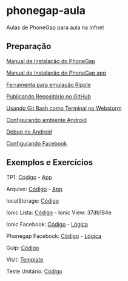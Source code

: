 # phonegap-aula
Aulas de PhoneGap para aula na Infnet

## Preparação

[Manual de Instalação do PhoneGap](docs/instalar-phonegap.md)

[Manual de Instalação do PhoneGap app](docs/instalar-phonegap-app.md)

[Ferramenta para emulação Ripple](https://chrome.google.com/webstore/detail/ripple-emulator-beta/geelfhphabnejjhdalkjhgipohgpdnoc)

[Publicando Repositório no GitHub](docs/git.md)

[Usando Git Bash como Terminal no Webstorm](docs/gitbash-webstorm.md)

[Configurando ambiente Android](docs/configurando-ambiente-android.md)

[Debug no Android](docs/android-debug.md)

[Configurando Facebook](docs/configurando-facebook.md)

## Exemplos e Exercícios

TP1: [Código](https://github.com/ebertti/phonegap-aula/tree/tp1) - [App](https://build.phonegap.com/apps/2361042/share)

Arquivo: [Código](https://github.com/ebertti/phonegap-aula/tree/arquivo) - [App](https://build.phonegap.com/apps/2361042/share)

localStorage: [Código](https://github.com/ebertti/phonegap-aula/tree/localstorage)

Ionic Lista: [Código](https://github.com/ebertti/phonegap-aula/tree/ionic-list) - Ionic View: 37db184e

Ionic Facebook: [Código](https://github.com/ebertti/phonegap-aula/blob/ionic-facebook/www/js/controllers.js) -
 [Lógica](https://github.com/ebertti/phonegap-aula/blob/ionic-facebook/www/js/controllers.js) 
 
Phonegap Facebook: [Código](https://github.com/ebertti/phonegap-aula/blob/phonegap-facebook) - 
 [Lógica](https://github.com/ebertti/phonegap-aula/blob/phonegap-facebook/www/js/index.js)
 
Gulp: [Código](https://github.com/ebertti/phonegap-aula/tree/gulp)

Visit: [Template](https://github.com/ebertti/phonegap-aula/tree/visit/www)

Teste Unitário: [Código](https://github.com/ebertti/phonegap-aula/tree/teste-unitario)
